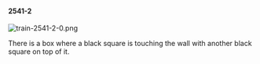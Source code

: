 #### 2541-2
![train-2541-2-0.png](https://github.com/lil-lab/nlvr/raw/master/nlvr/train/images/33/train-2541-2-0.png "train-2541-2-0.png")

There is a box where a black square is touching the wall with another black square on top of it.